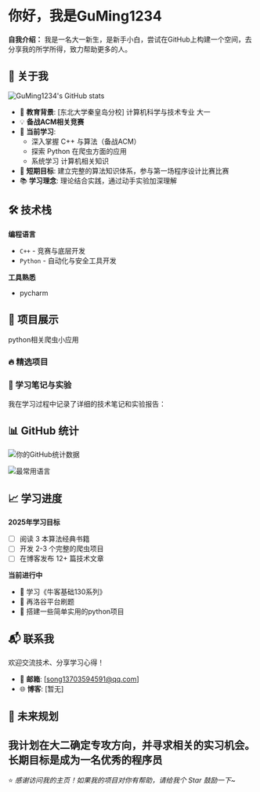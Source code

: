 # 你好，我是GuMing1234
**自我介绍：** 我是一名大一新生，是新手小白，尝试在GitHub上构建一个空间，去分享我的所学所得，致力帮助更多的人。
## 🚀 关于我
![GuMing1234's GitHub stats](https://github-readme-stats.vercel.app/api?username=GuMing1234)
- 🏫 **教育背景**: [东北大学秦皇岛分校] 计算机科学与技术专业 大一
- 💡 **备战ACM相关竞赛**
- 🌱 **当前学习**: 
  - 深入掌握 C++ 与算法（备战ACM）
  - 探索 Python 在爬虫方面的应用
  - 系统学习 计算机相关知识
- 🎯 **短期目标**: 建立完整的算法知识体系，参与第一场程序设计比赛比赛
- 📚 **学习理念**: 理论结合实践，通过动手实验加深理解

## 🛠 技术栈

**编程语言**
- `C++` - 竞赛与底层开发
- `Python` - 自动化与安全工具开发

**工具熟悉**
- pycharm 

## 📂 项目展示
python相关爬虫小应用
### 🔥 精选项目

### 📝 学习笔记与实验

我在学习过程中记录了详细的技术笔记和实验报告：


## 📊 GitHub 统计

![你的GitHub统计数据](https://github-readme-stats.vercel.app/api?username=你的用户名&show_icons=true&theme=radical)

![最常用语言](https://github-readme-stats.vercel.app/api/top-langs/?username=你的用户名&layout=compact&theme=radical)

## 📈 学习进度

**2025年学习目标**
- [ ] 阅读 3 本算法经典书籍
- [ ] 开发 2-3 个完整的爬虫项目
- [ ] 在博客发布 12+ 篇技术文章

**当前进行中**
- 🔄 学习《牛客基础130系列》
- 🔄 再洛谷平台刷题
- 🔄 搭建一些简单实用的python项目

## 📬 联系我

欢迎交流技术、分享学习心得！

- 📧 **邮箱**: [song13703594591@qq.com]
- 🌐 **博客**: [暂无]

## 🎯 未来规划

我计划在大二确定专攻方向，并寻求相关的实习机会。长期目标是成为一名优秀的程序员
---

⭐ *感谢访问我的主页！如果我的项目对你有帮助，请给我个 Star 鼓励一下~*

